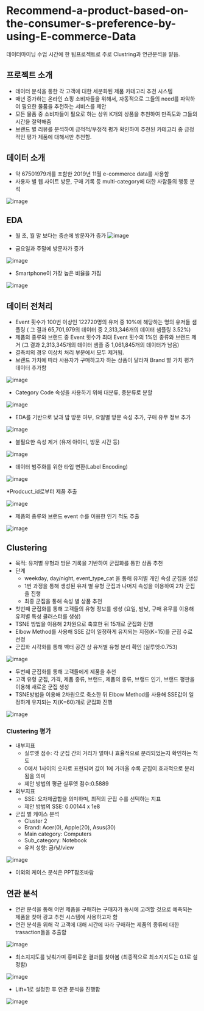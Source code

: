# Recommend-a-product-based-on-the-consumer-s-preference-by-using-E-commerce-Data
데이터마이닝 수업 시간에 한 팀프로젝트로 주로 Clustring과 연관분석을 맡음.
## 프로젝트 소개
* 데이터 분석을 통한 각 고객에 대한 세분화된 제품 카테고리 추천 시스템
* 매년 증가하는 온라인 쇼핑 소비자들을 위해서, 자동적으로 그들의 need를 파악하여 필요한 물품을 추천하는 서비스를 제안
* 모든 물품 중 소비자들이 필요로 하는 상위 K개의 상품을 추천하여 만족도와 그들의 시간을 절약해줌
* 브랜드 별 리뷰를 분석하여 긍적적/부정적 평가 확인하여 추천된 카테고리 중 긍정적인 평가 제품에 대해서만 추천함.
## 데이터 소개
* 약 67501979개를 포함한 2019년 11월 e-commerce data를 사용함
* 사용자 별 웹 사이트 방문, 구매 기록 등 multi-category에 대한 사람들의 행동 분석

![image](https://user-images.githubusercontent.com/67357059/147014505-262d2623-b01e-4858-b3ee-3a0fb84082ac.png)
## EDA
* 월 초, 월 말 보다는 중순에 방문자가 증가
![image](https://user-images.githubusercontent.com/67357059/147014576-fc18ddb9-a9ce-4979-a972-e02b8c70a04b.png)

* 금요일과 주말에 방문자가 증가

![image](https://user-images.githubusercontent.com/67357059/147014657-ac444ac9-5818-44f5-995c-2c924b34fce7.png)

* Smartphone이 가장 높은 비율을 가짐

![image](https://user-images.githubusercontent.com/67357059/147014761-da8c064d-eacd-4c1c-9bdb-a4878bea207d.png)

## 데이터 전처리

* Event 횟수가 100번 이상인 122720명의 유저 중 10%에 해당하는 명의 유저들 샘플링
( 그 결과 65,701,979의 데이터 중 2,313,346개의 데이터 샘플링 3.52%)
* 제품의 종류와 브랜드 중 Event 횟수가 최대 Event 횟수의 1%인 종류와 브랜드 제거 (그 결과 2,313,345개의 데이터 샘플 중 1,061,845개의 데이터가 남음)
* 결측치의 경우 이상치 처리 부분에서 모두 제거됨.
* 브랜드 가치에 따라 사용자가 구매하고자 하는 상품이 달라져 Brand 별 가치 평가 데이터 추가함

![image](https://user-images.githubusercontent.com/67357059/147015070-cfdc7b7d-5149-4514-8e91-77cb09a5536a.png)

* Category Code 속성을 사용하기 위해 대분류, 중분류로 분할

![image](https://user-images.githubusercontent.com/67357059/147015116-5179e8dd-f40c-4bcb-a91a-aeb5e54ee5bc.png)

* EDA를 기반으로 낮과 밤 방문 여부, 요일별 방문 속성 추가, 구매 유무 정보 추가

![image](https://user-images.githubusercontent.com/67357059/147015210-32f932f6-d7f7-482d-995e-c00db4b824e5.png)

* 불필요한 속성 제거 (유저 아이디, 방문 시간 등)

![image](https://user-images.githubusercontent.com/67357059/147015254-3a7b3514-048e-41c4-98f1-f3cb9f38992c.png)

* 데이터 범주화를 위한 타입 변환(Label Encoding)

![image](https://user-images.githubusercontent.com/67357059/147015328-0738b369-c3d9-496b-963a-cbd947b560fd.png)

*Prodcuct_id로부터 제품 추출

![image](https://user-images.githubusercontent.com/67357059/147015356-78616b98-fe34-412f-ac6f-d52f5989a1a5.png)

* 제품의 종류와 브랜드 event 수를 이용한 인기 척도 추출

![image](https://user-images.githubusercontent.com/67357059/147015423-62fd917f-bc95-4978-9af1-5d73123b3313.png)

## Clustering

* 목적: 유저별 유형과 방문 기록을 기반하여 군집화를 통한 상품 추천
* 단계
  * weekday, day/night, event_type_cat 을 통해 유저별 개인 속성 군집을 생성 
  * 1번 과정을 통해 생성된 유저 별 유형 군집과 나머지 속성을 이용하여 2차 군집을 진행
  * 최종 군집을 통해 속성 별 상품 추천
* 첫번째 군집화를 통해 고객들의 유형 정보를 생성 (요일, 밤낮, 구매 유무를 이용해 유저별 특성 클러스터를 생성)
* TSNE 방법을 이용해 2차원으로 축호한 뒤 15개로 군집화 진행
 * Elbow Method를 사용해 SSE 값이 일정하게 유지되는 지점(K=15)를 군집 수로 선정
 * 군집화 시각화를 통해 벡터 공간 상 유저별 유형 분리 확인 (실루엣:0.753)

![image](https://user-images.githubusercontent.com/67357059/147016048-f6ba950f-ffda-4701-9a44-e77f34d744ba.png)

* 두번째 군집화를 통해 고객들에게 제품을 추천
 * 고객 유형 군집, 가격, 제품 종류, 브랜드, 제품의 종류, 브랭드 인기, 브랜드 평판을 이용해 새로운 군집 생성
* TSNE방법을 이용해 2차원으로 축소한 뒤 Elbow Method를 사용해 SSE값이 일정하게 유지되는 지(K=60)개로 군집화 진행

![image](https://user-images.githubusercontent.com/67357059/147016481-3969a521-0dd9-44f1-8a9e-455aac6c2f2f.png)

### Clustering 평가
* 내부지표
  * 실루엣 점수: 각 군집 간의 거리가 얼마나 효율적으로 분리되었는지 확인하는 척도
  * 0에서 1사이의 숫자로 표현되며 값이 1에 가까울 수록 군집이 효과적으로 분리됨을 의미
  * 제안 방법의 평균 실루엣 점수:0.5889
* 외부지표
  * SSE: 오차제곱합을 의미하며, 최적의 군집 수를 선택하는 지표
  * 제안 방법의 SSE: 0.00144 x 1e8
* 군집 별 케이스 분석
  * Cluster 2
   * Brand: Acer(0), Apple(20), Asus(30)
   * Main category: Computers
   * Sub_category: Notebook
   * 유저 성향: 금/낮/view
 
![image](https://user-images.githubusercontent.com/67357059/147016947-09471bd0-eee5-4a2f-8307-c95477af7dbe.png)

* 이외의 케이스 분석은 PPT참조바람

## 연관 분석
* 연관 분석을 통해 어떤 제품을 구매하는 구매자가 동시에 고려할 것으로 예측되는 제품을 찾아 광고 추천 시스템에 사용하고자 함
 * 연관 분석을 위해 각 고객에 대해 시간에 따라 구매하는 제품의 종류에 대한 trasaction들을 추출함

![image](https://user-images.githubusercontent.com/67357059/147017076-7f748e19-59e8-409f-8df3-09ad881bf0aa.png)

 * 최소지지도를 낮춰가며 흥미로운 결과를 찾아봄 (최종적으로 최소지지도는 0.1로 설정함)

![image](https://user-images.githubusercontent.com/67357059/147017147-d27640c3-7238-45a3-94bb-e0cc20ae0c44.png)

 * Lift=1로 설정한 후 연관 분석을 진행함

![image](https://user-images.githubusercontent.com/67357059/147017222-b50f0eed-9d7f-4561-ad3d-d733eae876ae.png)

